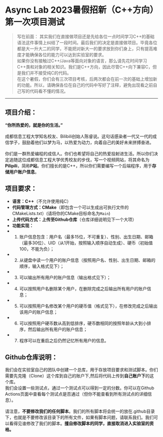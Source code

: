 # Async Lab 2023暑假招新（C++方向）第一次项目测试
> 写在前面：
> 其实我们在直接做项目还是先给各位一点时间学习C++的基础语法这件事情上纠结了一段时间。最后我们的决定是直接做项目。毕竟各位都是大一升大二的同学，不能把对新大一的要求放到你们身上，只有提高难度才能确保各位的能力可以达到实验室的要求。<br>
> 如果你没有接触过C++/Java等面向对象的语言，那么请先花时间学习C++类和对象的相关知识。我们是C++方向，因此尽管C++向下兼容C，但是我们并不接受纯C的代码。<br>
> 在这个暑假，你们会有三次项目考核，后两次都会在前一次的基础上增加新的功能。所以，请确保各位在自己的代码中写好了注释，避免出现看之前自己写的代码看不懂的情况。
***
## 项目介绍：
**“你所热爱的，就是你的生活。”**<br><br>
成都信息工程大学知名校友、Bilibili创始人陈睿说。这句话感染者一代又一代的成信学子，鼓励着他们以梦为马，以热爱为动力，向着自己的美好未来拼搏奋进。<br><br>
你们是一群热爱编程的成信人。你们也希望将自己的热爱投射进生活。所以你们决定追随这位成都信息工程大学优秀校友的步伐，写一个视频网站，将其命名为**Pilipili**，简称**P站**。你们擅长的是C++，所以你们需要编写一个后端程序，用于**存储用户账户信息**。

## 项目要求：
- **语言：C++**（不允许使用纯C）
- **代码管理方式：CMake**（即包含一个可以生成出可执行文件的CMakeLists.txt）(请将你的CMake目标命名为`Main`)  
- **上传代码方式：上传至Github仓库**（仓库详细说明见下一个大项）
- **功能实现：**
- 1. 账户信息包含：用户名（最多15位，不可重复）、性别、出生日期、邮箱（最多30位）、UID（从1开始，按照输入顺序自动生成）、硬币（初始值100，不能为负）；
- 2. 从键盘中读一个用户的账户信息（按照用户名、性别、出生日期、邮箱的顺序，输入格式见下）；
- 3. 可以输出所有用户的账户信息（输出格式见下）；
- 4. 可以按照用户名删除某个用户，在删除完成之后输出所有用户的账户信息；
- 5. 可以按照用户名修改某个用户的硬币值（格式见下），在修改完成之后输出该用户的账户信息；
- 6. 可以按照用户硬币数从高到低排序，硬币数相同的按照年龄从大到小排序，然后输出所有用户的账户信息；
- 7. 程序可以在重启之后仍然记忆所有用户的信息。

## Github仓库说明：
我们会在实验室自己的团队中创建一个总库，用于存放项目要求和测试脚本。你们需要先克隆（Clone）这个库到自己的账户下,然后将代码上传到**自己账户下**的这个库。<br>
我们会设置一些测试点，通过一个测试点可以得到一定的分数。你可以在Github Actions页面中查看每个测试点是否通过（但你不能查看到所有测试点的详细信息）。<br><br>
请注意，**不要修改我们的任何脚本**。我们的所有脚本将会统一的放在.github目录下，也就是不要修改该目录下的所有文件，如果有脚本问题，请联系我们。我们可以看得见谁修改了我们的脚本。**擅自修改脚本的同学，直接取消进入实验室的资格。**
